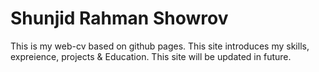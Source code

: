 # Shunjid Rahman Showrov

This is my web-cv based on github pages.
This site introduces my skills, expreience, projects & Education.
This site will be updated in future.
